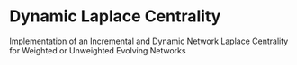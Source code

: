# Dynamic Laplace Centrality
Implementation of an Incremental and Dynamic Network Laplace Centrality for Weighted or Unweighted Evolving Networks
